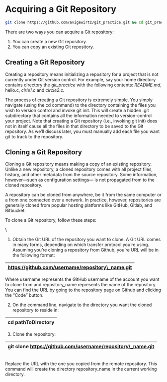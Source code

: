 # Acquiring a Git Repository

```bash
git clone https://github.com/avigewirtz/git_practice.git && cd git_practice && rm -rf .git && cd ..
```

There are two ways you can acquire a Git repository:&#x20;

1. You can create a new Git repository.&#x20;
2. You can copy an existing Git repository.

## Creating a Git Repository

Creating a repository means initializing a repository for a project that is not currently under Git version control. For example, say your home directory contains directory the _git\_practice_ with the following contents: _README.md_, hello.c, _cirle1.c_ and _circle2.c._&#x20;



The process of creating a Git repository is extremely simple. You simply navigate (using the cd command) to the directory containing the files you wish to version control and invoke git init. This will create a hidden .git subdirectory that contains all the information needed to version-control your project. Note that creating a Git repository (i.e., invoking git init) does not in itself cause all the files in that directory to be saved to the Git repository. As we’ll discuss later, you must manually add each file you want git to track to the repository.

## Cloning a Git Repository

Cloning a Git repository means making a copy of an existing repository. Unlike a new repository, a cloned repository comes with all project files, history, and other metadata from the source repository. Some information, however—such as configuration settings— is not propagated from to the cloned repository. &#x20;

A repository can be cloned from anywhere, be it from the same computer or a from one connected over a network. In practice, however, repositories are generally cloned from popular hosting platforms like GitHub, Gitlab, and Bitbucket.&#x20;

To clone a Git repository, follow these steps:

\


1. Obtain the Git URL of the repository you want to clone. A Git URL comes in many forms, depending on which transfer protocol you’re using. Assuming you’re cloning a repository from Github, you’re URL will be in the following format: &#x20;

| https://github.com/username/repository\_name.git |
| ------------------------------------------------ |

Where username represents the GitHub username of the account you want to clone from and repository\_name represents the name of the repository. You can find the URL by going to the repository page on Github and clicking the “Code” button.&#x20;

2. On the command line, navigate to the directory you want the cloned repository to reside in:

| cd pathToDirectory |
| ------------------ |

3. Clone the repository:

| git clone https://github.com/username/repository\_name.git |
| ---------------------------------------------------------- |

\
Replace the URL with the one you copied from the remote repository. This command will create the directory repository\_name in the current working directory.

